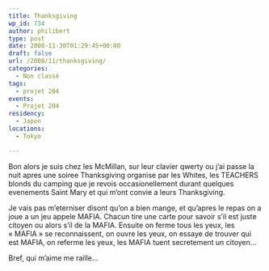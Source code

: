 ```yaml
---
title: Thanksgiving
wp_id: 734
author: philibert
type: post
date: 2008-11-30T01:29:45+00:00
draft: false
url: /2008/11/thanksgiving/
categories:
  - Non classé
tags:
  - projet 204
events:
  - Projet 204
residency:
  - Japon
locations:
  - Tokyo

---
```

Bon alors je suis chez les McMillan, sur leur clavier qwerty ou j&rsquo;ai passe la nuit apres une soiree Thanksgiving organise par les Whites, les TEACHERS blonds du camping que je revois occasionellement durant quelques evenements Saint Mary et qui m&rsquo;ont convie a leurs Thanksgiving.

Je vais pas m&rsquo;eterniser disont qu&rsquo;on a bien mange, et qu&rsquo;apres le repas on a joue a un jeu appele MAFIA. Chacun tire une carte pour savoir s&rsquo;il est juste citoyen ou alors s&rsquo;il de la MAFIA. Ensuite on ferme tous les yeux, les « MAFIA » se reconnaissent, on ouvre les yeux, on essaye de trouver qui est MAFIA, on referme les yeux, les MAFIA tuent secretement un citoyen&#8230;

Bref, qui m&rsquo;aime me raille&#8230;